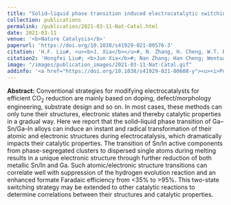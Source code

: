 ```yaml
---
title: "Solid–liquid phase transition induced electrocatalytic switching from hydrogen evolution to highly selective CO<sub>2</sub> reduction"
collection: publications
permalink: /publication/2021-03-11-Nat-Catal.html
date: 2021-03-11
venue: '<b>Nature Catalysis</b>'
paperurl: 'https://doi.org/10.1038/s41929-021-00576-3'
citation: 'H.F. Liu#, <u><b>J. Xia</b></u>#, N. Zhang, H. Cheng, W.T. Bi, X.L. Zu, W.S. Chu, H.A. Wu, C.Z. Wu*, and Y. Xie. Solid–liquid phase transition induced electrocatalytic switching from hydrogen evolution to highly selective CO<sub>2</sub> reduction. <i>Nature Catalysis</i>, 2021, 4: 202–211.'
citation2: 'Hongfei Liu#; <b>Jun Xia</b>#; Nan Zhang; Han Cheng; Wentuan Bi; Xiaolong Zu; Wangsheng Chu; HengAn Wu; Changzheng Wu*; Yi Xie; Solid–liquid phase transition induced electrocatalytic switching from hydrogen evolution to highly selective CO<sub>2</sub> reduction, <i>Nature Catalysis</i>, 2021, 4: 202–211.'
image: "/images/publication_images/2021-03-11-Nat-Catal.gif"
addinfo: '<a href="https://doi.org/10.1038/s41929-021-00608-y"><u><i>Publisher Correction<i><u></a>'
---
```


**Abstract:** Conventional strategies for modifying electrocatalysts for efficient CO<sub>2</sub> reduction are mainly based on doping, defect/morphology engineering, substrate design and so on. In most cases, these methods can only tune their structures, electronic states and thereby catalytic properties in a gradual way. Here we report that the solid–liquid phase transition of Ga–Sn/Ga–In alloys can induce an instant and radical transformation of their atomic and electronic structures during electrocatalysis, which dramatically impacts their catalytic properties. The transition of Sn/In active components from phase-segregated clusters to dispersed single atoms during melting results in a unique electronic structure through further reduction of both metallic Sn/In and Ga. Such atomic/electronic structure transitions can correlate well with suppression of the hydrogen evolution reaction and an enhanced formate Faradaic efficiency from <35% to >95%. This two-state switching strategy may be extended to other catalytic reactions to determine correlations between their structures and catalytic properties.
